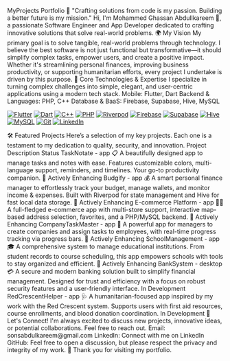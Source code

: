 MyProjects Portfolio 🚀
"Crafting solutions from code is my passion. Building a better future is my mission."
Hi, I'm Mohammed Ghassan Abdullkareem 👋, a passionate Software Engineer and App Developer dedicated to crafting innovative solutions that solve real-world problems.
🌍 My Vision
My primary goal is to solve tangible, real-world problems through technology. I believe the best software is not just functional but transformative—it should simplify complex tasks, empower users, and create a positive impact. Whether it's streamlining personal finances, improving business productivity, or supporting humanitarian efforts, every project I undertake is driven by this purpose.
🔧 Core Technologies & Expertise
I specialize in turning complex challenges into simple, elegant, and user-centric applications using a modern tech stack.
Mobile: Flutter, Dart
Backend & Languages: PHP, C++
Database & BaaS: Firebase, Supabase, Hive, MySQL
<p align="left">
<a href="https://flutter.dev" target="_blank"><img src="https://img.shields.io/badge/Flutter-02569B?style=for-the-badge&logo=flutter&logoColor=white" alt="Flutter"></a>
<a href="https://dart.dev" target="_blank"><img src="https://img.shields.io/badge/Dart-0175C2?style=for-the-badge&logo=dart&logoColor=white" alt="Dart"></a>
<a href="https://www.cplusplus.com/" target="_blank"><img src="https://img.shields.io/badge/C%2B%2B-00599C?style=for-the-badge&logo=c%2B%2B&logoColor=white" alt="C++"></a>
<a href="https://www.php.net" target="_blank"><img src="https://img.shields.io/badge/PHP-777BB4?style=for-the-badge&logo=php&logoColor=white" alt="PHP"></a>
<a href="https://riverpod.dev/" target="_blank"><img src="https://img.shields.io/badge/Riverpod-4A98E8?style=for-the-badge&logo=riverpod&logoColor=white" alt="Riverpod"></a>
<a href="https://firebase.google.com/" target="_blank"><img src="https://img.shields.io/badge/Firebase-FFCA28?style=for-the-badge&logo=firebase&logoColor=black" alt="Firebase"></a>
<a href="https://supabase.io/" target="_blank"><img src="https://img.shields.io/badge/Supabase-3ECF8E?style=for-the-badge&logo=supabase&logoColor=white" alt="Supabase"></a>
<a href="https://pub.dev/packages/hive" target="_blank"><img src="https://img.shields.io/badge/Hive-FFC107?style=for-the-badge&logo=hive&logoColor=black" alt="Hive"></a>
<a href="https://www.mysql.com/" target="_blank"><img src="https://img.shields.io/badge/MySQL-4479A1?style=for-the-badge&logo=mysql&logoColor=white" alt="MySQL"></a>
<a href="https://git-scm.com/" target="_blank"><img src="https://img.shields.io/badge/GIT-E44C30?style=for-the-badge&logo=git&logoColor=white" alt="Git"></a>
<a href="https://www.linkedin.com/in/mohammed-abdullkareem-02a965330" target="_blank"><img src="https://img.shields.io/badge/LinkedIn-0077B5?style=for-the-badge&logo=linkedin&logoColor=white" alt="LinkedIn"></a>
</p>
🛠️ Featured Projects
Here’s a selection of my key projects. Each one is a testament to my dedication to quality, security, and innovation.
Project	Description	Status
TaskNotate - app 📋	A beautifully designed app to manage tasks and notes with ease. Features customizable colors, multi-language support, reminders, and timelines. Your go-to productivity companion.	🚀 Actively Enhancing
Budgify - app 💰	A smart personal finance manager to effortlessly track your budget, manage wallets, and monitor income & expenses. Built with Riverpod for state management and Hive for fast local data storage.	🚀 Actively Enhancing
E-commerce Platform - app 🛒🚚	A full-fledged e-commerce app with multi-store support, interactive map-based address selection, favorites, and a PHP/MySQL backend.	🚀 Actively Enhancing
CompanyTaskMaster - app 🏢	A powerful app for managers to create companies and assign tasks to employees, with real-time progress tracking via progress bars.	🚀 Actively Enhancing
SchoolManagement - app 🎓	A comprehensive system to manage educational institutions. From student records to course scheduling, this app empowers schools with tools to stay organized and efficient.	🚀 Actively Enhancing
BankSystem - desktop 💳	A secure and modern banking solution built to simplify financial management. Designed for trust and efficiency with a focus on robust security features and a user-friendly interface.	In Development
RedCrescentHelper - app 🩺	A humanitarian-focused app inspired by my work with the Red Crescent system. Supports users with first aid resources, course enrollments, and blood donation coordination.	In Development
🤝 Let's Connect!
I'm always excited to discuss new projects, innovative ideas, or potential collaborations. Feel free to reach out.
Email: sonsabdulkareem@gmail.com
LinkedIn: Connect with me on LinkedIn
GitHub: Feel free to open a discussion, but please respect the privacy and integrity of my work.
🎉 Thank you for visiting my portfolio.
